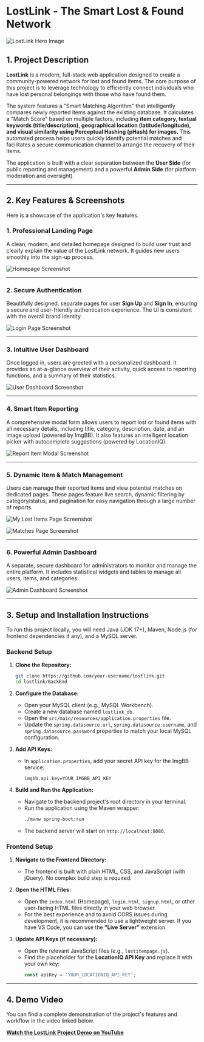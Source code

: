 # LostLink - The Smart Lost & Found Network

![LostLink Hero Image](https://i.imgur.com/your-hero-image-url.png) <!-- Optional: Add a nice hero image/banner here -->

## 1. Project Description

**LostLink** is a modern, full-stack web application designed to create a community-powered network for lost and found items. The core purpose of this project is to leverage technology to efficiently connect individuals who have lost personal belongings with those who have found them.

The system features a "Smart Matching Algorithm" that intelligently compares newly reported items against the existing database. It calculates a "Match Score" based on multiple factors, including **item category, textual keywords (title/description), geographical location (latitude/longitude), and visual similarity using Perceptual Hashing (pHash) for images.** This automated process helps users quickly identify potential matches and facilitates a secure communication channel to arrange the recovery of their items.

The application is built with a clear separation between the **User Side** (for public reporting and management) and a powerful **Admin Side** (for platform moderation and oversight).

---

## 2. Key Features & Screenshots

Here is a showcase of the application's key features.

### **1. Professional Landing Page**
A clean, modern, and detailed homepage designed to build user trust and clearly explain the value of the LostLink network. It guides new users smoothly into the sign-up process.

![Homepage Screenshot](<img width="422" height="862" alt="image" src="https://github.com/user-attachments/assets/f22b0b06-c7ea-4581-9e24-482d7ecc9572" />)

---

### **2. Secure Authentication**
Beautifully designed, separate pages for user **Sign Up** and **Sign In**, ensuring a secure and user-friendly authentication experience. The UI is consistent with the overall brand identity.

![Login Page Screenshot]([YOUR_LOGIN_PAGE_SCREENSHOT_URL])

---

### **3. Intuitive User Dashboard**
Once logged in, users are greeted with a personalized dashboard. It provides an at-a-glance overview of their activity, quick access to reporting functions, and a summary of their statistics.

![User Dashboard Screenshot]([YOUR_USER_DASHBOARD_SCREENSHOT_URL])

---

### **4. Smart Item Reporting**
A comprehensive modal form allows users to report lost or found items with all necessary details, including title, category, description, date, and an image upload (powered by ImgBB). It also features an intelligent location picker with autocomplete suggestions (powered by LocationIQ).

![Report Item Modal Screenshot]([YOUR_REPORT_ITEM_MODAL_SCREENSHOT_URL])

---

### **5. Dynamic Item & Match Management**
Users can manage their reported items and view potential matches on dedicated pages. These pages feature live search, dynamic filtering by category/status, and pagination for easy navigation through a large number of reports.

![My Lost Items Page Screenshot]([YOUR_MY_ITEMS_PAGE_SCREENSHOT_URL])

![Matches Page Screenshot]([YOUR_MATCHES_PAGE_SCREENSHOT_URL])

---

### **6. Powerful Admin Dashboard**
A separate, secure dashboard for administrators to monitor and manage the entire platform. It includes statistical widgets and tables to manage all users, items, and categories.

![Admin Dashboard Screenshot]([YOUR_ADMIN_DASHBOARD_SCREENSHOT_URL])

---

## 3. Setup and Installation Instructions

To run this project locally, you will need Java (JDK 17+), Maven, Node.js (for frontend dependencies if any), and a MySQL server.

### Backend Setup

1.  **Clone the Repository:**
    ```bash
    git clone https://github.com/your-username/lostlink.git
    cd lostlink/BackEnd
    ```

2.  **Configure the Database:**
    *   Open your MySQL client (e.g., MySQL Workbench).
    *   Create a new database named `lostlink_db`.
    *   Open the `src/main/resources/application.properties` file.
    *   Update the `spring.datasource.url`, `spring.datasource.username`, and `spring.datasource.password` properties to match your local MySQL configuration.

3.  **Add API Keys:**
    *   In `application.properties`, add your secret API key for the ImgBB service:
        ```properties
        imgbb.api.key=YOUR_IMGBB_API_KEY
        ```

4.  **Build and Run the Application:**
    *   Navigate to the backend project's root directory in your terminal.
    *   Run the application using the Maven wrapper:
        ```bash
        ./mvnw spring-boot:run
        ```
    *   The backend server will start on `http://localhost:8080`.

### Frontend Setup

1.  **Navigate to the Frontend Directory:**
    *   The frontend is built with plain HTML, CSS, and JavaScript (with jQuery). No complex build step is required.

2.  **Open the HTML Files:**
    *   Open the `index.html` (Homepage), `login.html`, `signup.html`, or other user-facing HTML files directly in your web browser.
    *   For the best experience and to avoid CORS issues during development, it is recommended to use a lightweight server. If you have VS Code, you can use the **"Live Server"** extension.

3.  **Update API Keys (if necessary):**
    *   Open the relevant JavaScript files (e.g., `lostitempage.js`).
    *   Find the placeholder for the **LocationIQ API Key** and replace it with your own key:
        ```javascript
        const apiKey = 'YOUR_LOCATIONIQ_API_KEY';
        ```

---

## 4. Demo Video

You can find a complete demonstration of the project's features and workflow in the video linked below.

**[Watch the LostLink Project Demo on YouTube](<Your YouTube Link Here>)**
